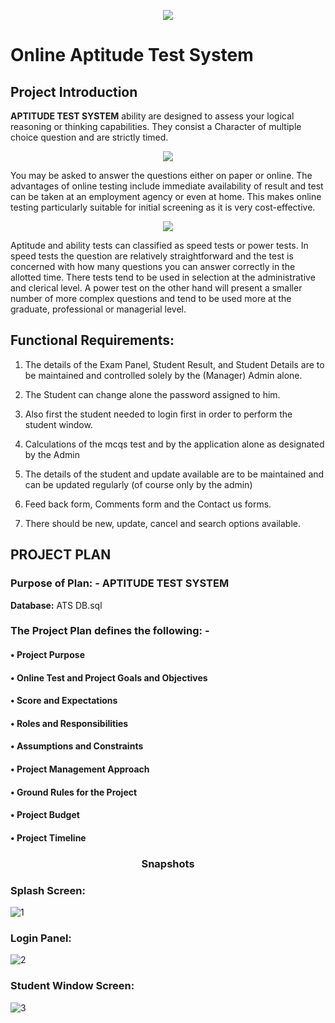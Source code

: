 <p align="center">
  <img src="https://user-images.githubusercontent.com/45601530/78447867-54036480-7693-11ea-81bd-c1d51fab19de.png">
</p>

# Online Aptitude Test System

## Project Introduction

**APTITUDE TEST SYSTEM** ability are designed to assess your logical reasoning or thinking capabilities. They consist a Character of multiple choice question and are strictly timed.

<p align="center">
  <img src="https://user-images.githubusercontent.com/45601530/78434706-8e6b0280-768f-11ea-89f5-76fc5c3073e4.png">
</p>

You may be asked to answer the questions either on paper or online. The advantages of online testing include immediate availability of result and test can be taken at an employment agency or even at home. This makes online testing particularly suitable for initial screening as it is very cost-effective.

<p align="center">
  <img src="https://user-images.githubusercontent.com/45601530/78435059-a8a4e080-768f-11ea-9a4c-d3770388a5fa.png">
</p>

Aptitude and ability tests can classified as speed tests or power tests. In speed tests the question are relatively straightforward and the test is concerned with how many questions you can answer correctly in the allotted time. There tests tend to be used in selection at the administrative and clerical level. A power test on the other hand will present a smaller number of more complex questions and tend to be used more at the graduate, professional or managerial level.

## Functional Requirements:

1. The details of the Exam Panel, Student Result, and Student Details are to be maintained and controlled solely by the (Manager) Admin alone.
2. The Student can change alone the password assigned to him.

3. Also first the student needed to login first in order to perform the student window.

4. Calculations of the mcqs test and by the application alone as designated by the Admin

5. The details of the student and update available are to be maintained and can be updated regularly (of course only by the admin)

6. Feed back form, Comments form and the Contact us forms.

7. There should be new, update, cancel and search options available.

## PROJECT PLAN

### Purpose of Plan: - **APTITUDE TEST SYSTEM**

**Database:** ATS DB.sql

### The Project Plan defines the following: -

#### • Project Purpose
#### • Online Test and Project Goals and Objectives
#### • Score and Expectations
#### • Roles and Responsibilities
#### • Assumptions and Constraints
#### • Project Management Approach
#### • Ground Rules for the Project
#### • Project Budget
#### • Project Timeline

<h3 align="center">Snapshots</h3>

### Splash Screen:
![1](https://user-images.githubusercontent.com/45601530/78431072-79da3a80-768e-11ea-9db1-f7e4d8b45d7a.PNG)
### Login Panel:
![2](https://user-images.githubusercontent.com/45601530/78431175-81014880-768e-11ea-8e79-f984d0f0ba1a.PNG)
### Student Window Screen:
![3](https://user-images.githubusercontent.com/45601530/78431288-88c0ed00-768e-11ea-926b-57edd917a5b6.PNG)

